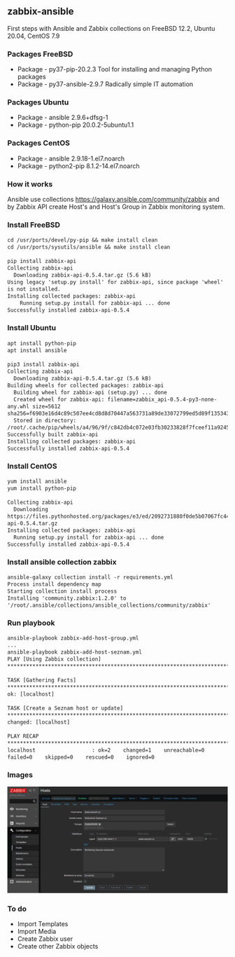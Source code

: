## zabbix-ansible

First steps with Ansible and Zabbix collections on FreeBSD 12.2, Ubuntu 20.04, CentOS 7.9

### Packages FreeBSD

- Package - py37-pip-20.2.3		Tool for installing and managing Python packages
- Package - py37-ansible-2.9.7		Radically simple IT automation

### Packages Ubuntu

- Package - ansible			2.9.6+dfsg-1
- Package - python-pip			20.0.2-5ubuntu1.1

### Packages CentOS

- Package - ansible			2.9.18-1.el7.noarch	
- Package - python2-pip			8.1.2-14.el7.noarch

### How it works

Ansible use collections https://galaxy.ansible.com/community/zabbix and by
Zabbix API create Host's and Host's Group in Zabbix monitoring system.

### Install FreeBSD

```console
cd /usr/ports/devel/py-pip && make install clean
cd /usr/ports/sysutils/ansible && make install clean

pip install zabbix-api
Collecting zabbix-api
  Downloading zabbix-api-0.5.4.tar.gz (5.6 kB)
Using legacy 'setup.py install' for zabbix-api, since package 'wheel' is not installed.
Installing collected packages: zabbix-api
    Running setup.py install for zabbix-api ... done
Successfully installed zabbix-api-0.5.4
```

### Install Ubuntu

```console
apt install python-pip
apt install ansible

pip3 install zabbix-api
Collecting zabbix-api
  Downloading zabbix-api-0.5.4.tar.gz (5.6 kB)
Building wheels for collected packages: zabbix-api
  Building wheel for zabbix-api (setup.py) ... done
  Created wheel for zabbix-api: filename=zabbix_api-0.5.4-py3-none-any.whl size=5612 sha256=f6903e16d4c89c507ee4cd8d8d70447a563731a89de33072799ed5d89f135343
  Stored in directory: /root/.cache/pip/wheels/a4/96/9f/c842db4c072e03fb30233828f7fceef11a92450964261de964
Successfully built zabbix-api
Installing collected packages: zabbix-api
Successfully installed zabbix-api-0.5.4
```

### Install CentOS
```console
yum install ansible
yum install python-pip

Collecting zabbix-api
  Downloading https://files.pythonhosted.org/packages/e3/ed/2092731880f0de5b07067fc446dc0fc5166f2ee98018b6d524cd3e28a69d/zabbix-api-0.5.4.tar.gz
Installing collected packages: zabbix-api
  Running setup.py install for zabbix-api ... done
Successfully installed zabbix-api-0.5.4
```

### Install ansible collection zabbix

```console
ansible-galaxy collection install -r requirements.yml
Process install dependency map
Starting collection install process
Installing 'community.zabbix:1.2.0' to '/root/.ansible/collections/ansible_collections/community/zabbix'
```

### Run playbook
```console
ansible-playbook zabbix-add-host-group.yml
...
ansible-playbook zabbix-add-host-seznam.yml
PLAY [Using Zabbix collection] **********************************************************************************************************************************************

TASK [Gathering Facts] ******************************************************************************************************************************************************
ok: [localhost]

TASK [Create a Seznam host or update] ***************************************************************************************************************************************
changed: [localhost]

PLAY RECAP ******************************************************************************************************************************************************************
localhost                  : ok=2    changed=1    unreachable=0    failed=0    skipped=0    rescued=0    ignored=0
```

### Images

![Zabbix Host detail](./images/Zabbix-Host-Detail.png)

### To do

- Import Templates
- Import Media
- Create Zabbix user
- Create other Zabbix objects